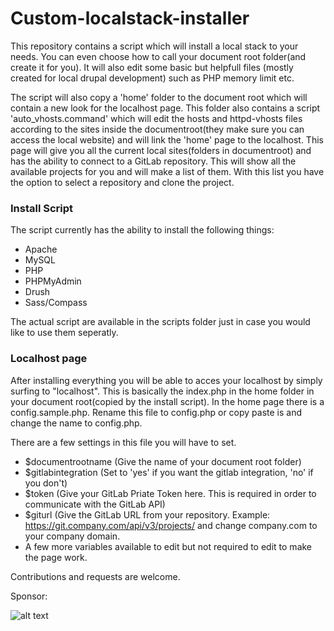 # Custom-localstack-installer
This repository contains a script which will install a local stack to your needs. You can even choose how to call your document root folder(and create it for you). It will also edit some basic but helpfull files (mostly created for local drupal development) such as PHP memory limit etc. 

The script will also copy a 'home' folder to the document root which will contain a new look for the localhost page. This folder also contains a script 'auto_vhosts.command' which will edit the hosts and httpd-vhosts files according to the sites inside the documentroot(they make sure you can access the local website) and will link the 'home' page to the localhost. This page will give you all the current local sites(folders in documentroot) and has the ability to connect to a GitLab repository. This will show all the available projects for you and will make a list of them. With this list you have the option to select a repository and clone the project. 

### Install Script
The script currently has the ability to install the following things:
  * Apache
  * MySQL
  * PHP
  * PHPMyAdmin
  * Drush
  * Sass/Compass

The actual script are available in the scripts folder just in case you would like to use them seperatly.

  
### Localhost page
After installing everything you will be able to acces your localhost by simply surfing to "localhost". This is basically the index.php in the home folder in your document root(copied by the install script).
In the home page there is a config.sample.php. Rename this file to config.php or copy paste is and change the name to config.php. 

There are a few settings in this file you will have to set.
  * $documentrootname (Give the name of your document root folder)
  * $gitlabintegration (Set to 'yes' if you want the gitlab integration, 'no' if you don't)
   * $token (Give your GitLab Priate Token here. This is required in order to communicate with the GitLab API)
   * $giturl (Give the GitLab URL from your repository. Example: https://git.company.com/api/v3/projects/ and change company.com to your company domain.
  * A few more variables available to edit but not required to edit to make the page work. 

Contributions and requests are welcome.

Sponsor:

![alt text](http://wbase.be/sites/all/themes/wb_responsive/logo.png "Wbase.be")
